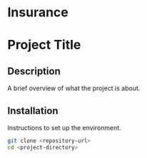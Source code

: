 # Insurance
# Project Title

## Description
A brief overview of what the project is about.

## Installation
Instructions to set up the environment.

```bash
git clone <repository-url>
cd <project-directory>
